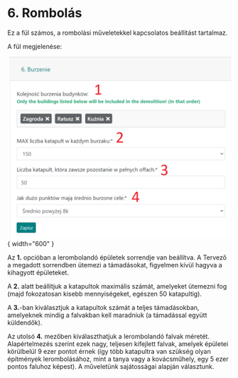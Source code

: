 # 6. Rombolás

Ez a fül számos, a rombolási műveletekkel kapcsolatos beállítást tartalmaz.

A fül megjelenése:

![alt text](image-8.png){ width="600" }

Az **1.** opcióban a lerombolandó épületek sorrendje van beállítva. A Tervező a megadott sorrendben ütemezi a támadásokat, figyelmen kívül hagyva a kihagyott épületeket.

A **2.** alatt beállítjuk a katapultok maximális számát, amelyeket ütemezni fog (majd fokozatosan kisebb mennyiségeket, egészen 50 katapultig).

A **3.**-ban kiválasztjuk a katapultok számát a teljes támadásokban, amelyeknek mindig a falvakban kell maradniuk (a támadással együtt küldendők).

Az utolsó **4.** mezőben kiválaszthatjuk a lerombolandó falvak méretét. Alapértelmezés szerint ezek nagy, teljesen kifejlett falvak, amelyek épületei körülbelül 9 ezer pontot érnek (így több katapultra van szükség olyan építmények lerombolásához, mint a tanya vagy a kovácsműhely, egy 5 ezer pontos faluhoz képest). A műveletünk sajátosságai alapján választunk.
